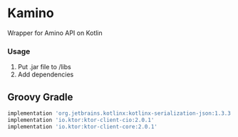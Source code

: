 # Kamino
Wrapper for Amino API on Kotlin

### Usage

1. Put .jar file to <your module>/libs
2. Add dependencies
## Groovy Gradle
```groovy
implementation 'org.jetbrains.kotlinx:kotlinx-serialization-json:1.3.3'
implementation 'io.ktor:ktor-client-cio:2.0.1'
implementation 'io.ktor:ktor-client-core:2.0.1'
```

